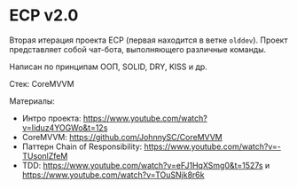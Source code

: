 # ECP  v2.0
Вторая итерация проекта ECP (первая находится в ветке `olddev`). Проект представляет собой чат-бота, выполняющего различные команды.

Написан по принципам ООП, SOLID, DRY, KISS и др.

Стек: CoreMVVM

Материалы:
* Интро проекта: https://www.youtube.com/watch?v=Iiduz4YOGWo&t=12s
* CoreMVVM: https://github.com/JohnnySC/CoreMVVM
* Паттерн Chain of Responsibility: https://www.youtube.com/watch?v=-TUsonlZfeM
* TDD: https://www.youtube.com/watch?v=eFJ1HqXSmg0&t=1527s и https://www.youtube.com/watch?v=TOuSNjk8r6k